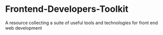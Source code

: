 Frontend-Developers-Toolkit
===========================

A resource collecting a suite of useful tools and technologies for front end web development